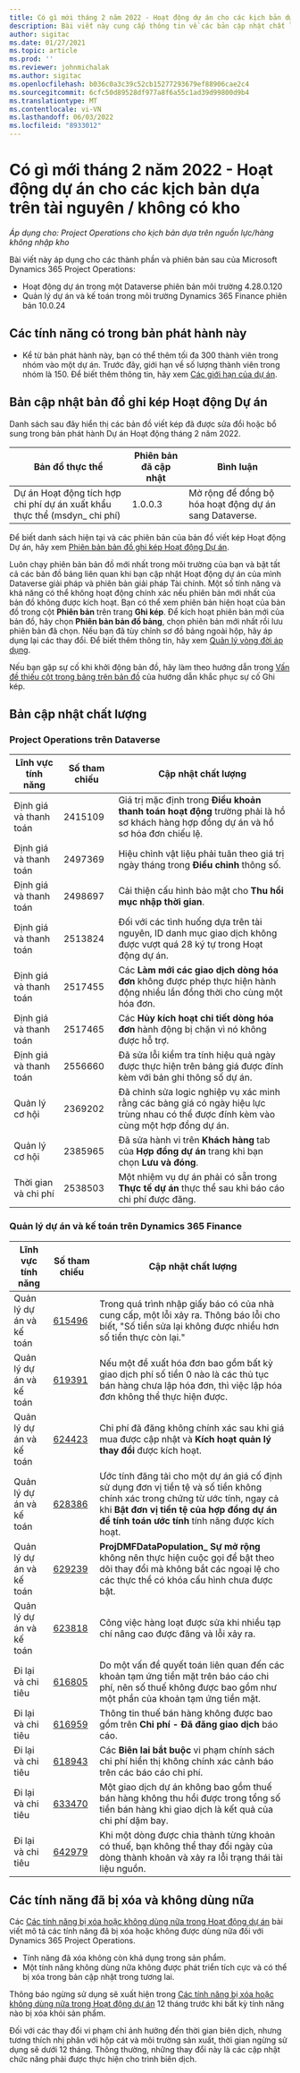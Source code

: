 ```yaml
---
title: Có gì mới tháng 2 năm 2022 - Hoạt động dự án cho các kịch bản dựa trên tài nguyên / không có kho
description: Bài viết này cung cấp thông tin về các bản cập nhật chất lượng có trong bản phát hành tháng 2 năm 2022 của Hoạt động dự án cho các tình huống dựa trên tài nguyên / không có sẵn.
author: sigitac
ms.date: 01/27/2021
ms.topic: article
ms.prod: ''
ms.reviewer: johnmichalak
ms.author: sigitac
ms.openlocfilehash: b036c0a3c39c52cb15277293679ef88906cae2c4
ms.sourcegitcommit: 6cfc50d89528df977a8f6a55c1ad39d99800d9b4
ms.translationtype: MT
ms.contentlocale: vi-VN
ms.lasthandoff: 06/03/2022
ms.locfileid: "8933012"
---
```

# <a name="whats-new-february-2022---project-operations-for-resourcenon-stocked-based-scenarios"></a>Có gì mới tháng 2 năm 2022 - Hoạt động dự án cho các kịch bản dựa trên tài nguyên / không có kho

*Áp dụng cho: Project Operations cho kịch bản dựa trên nguồn lực/hàng không nhập kho*

Bài viết này áp dụng cho các thành phần và phiên bản sau của Microsoft Dynamics 365 Project Operations:

- Hoạt động dự án trong một Dataverse phiên bản môi trường 4.28.0.120
- Quản lý dự án và kế toán trong môi trường Dynamics 365 Finance phiên bản 10.0.24

## <a name="features-included-in-this-release"></a>Các tính năng có trong bản phát hành này

- Kể từ bản phát hành này, bạn có thể thêm tối đa 300 thành viên trong nhóm vào một dự án. Trước đây, giới hạn về số lượng thành viên trong nhóm là 150. Để biết thêm thông tin, hãy xem [Các giới hạn của dự án](../project-management/create-wbs.md#project-limitations).

## <a name="project-operations-dual-write-map-updates"></a>Bản cập nhật bản đồ ghi kép Hoạt động Dự án

Danh sách sau đây hiển thị các bản đồ viết kép đã được sửa đổi hoặc bổ sung trong bản phát hành Dự án Hoạt động tháng 2 năm 2022.

| Bản đồ thực thể | Phiên bản đã cập nhật | Bình luận |
| --- | --- | --- |
| Dự án Hoạt động tích hợp chi phí dự án xuất khẩu thực thể (msdyn\_ chi phí) | 1.0.0.3 | Mở rộng để đồng bộ hóa hoạt động dự án sang Dataverse. |

Để biết danh sách hiện tại và các phiên bản của bản đồ viết kép Hoạt động Dự án, hãy xem [Phiên bản bản đồ ghi kép Hoạt động Dự án](../environment/resource-dual-write-maps.md).

Luôn chạy phiên bản bản đồ mới nhất trong môi trường của bạn và bật tất cả các bản đồ bảng liên quan khi bạn cập nhật Hoạt động dự án của mình Dataverse giải pháp và phiên bản giải pháp Tài chính. Một số tính năng và khả năng có thể không hoạt động chính xác nếu phiên bản mới nhất của bản đồ không được kích hoạt. Bạn có thể xem phiên bản hiện hoạt của bản đồ trong cột **Phiên bản** trên trang **Ghi kép**. Để kích hoạt phiên bản mới của bản đồ, hãy chọn **Phiên bản bản đồ bảng**, chọn phiên bản mới nhất rồi lưu phiên bản đã chọn. Nếu bạn đã tùy chỉnh sơ đồ bảng ngoài hộp, hãy áp dụng lại các thay đổi. Để biết thêm thông tin, hãy xem [Quản lý vòng đời áp dụng](/dynamics365/fin-ops-core/dev-itpro/data-entities/dual-write/app-lifecycle-management).

Nếu bạn gặp sự cố khi khởi động bản đồ, hãy làm theo hướng dẫn trong [Vấn đề thiếu cột trong bảng trên bản đồ](/dynamics365/fin-ops-core/dev-itpro/data-entities/dual-write/dual-write-troubleshooting-finops-upgrades#missing-table-columns-issue-on-maps) của hướng dẫn khắc phục sự cố Ghi kép.

## <a name="quality-updates"></a>Bản cập nhật chất lượng

### <a name="project-operations-on-dataverse"></a>Project Operations trên Dataverse

| Lĩnh vực tính năng | Số tham chiếu | Cập nhật chất lượng |
| --- | --- | --- |
| Định giá và thanh toán | 2415109 | Giá trị mặc định trong **Điều khoản thanh toán hoạt động** trường phải là hồ sơ khách hàng hợp đồng dự án và hồ sơ hóa đơn chiếu lệ. |
| Định giá và thanh toán | 2497369 | Hiệu chỉnh vật liệu phải tuân theo giá trị ngày tháng trong **Điều chỉnh** thông số. |
| Định giá và thanh toán | 2498697 | Cải thiện cấu hình bảo mật cho **Thu hồi mục nhập thời gian**. |
| Định giá và thanh toán | 2513824 | Đối với các tình huống dựa trên tài nguyên, ID danh mục giao dịch không được vượt quá 28 ký tự trong Hoạt động dự án. |
| Định giá và thanh toán | 2517455 | Các **Làm mới các giao dịch dòng hóa đơn** không được phép thực hiện hành động nhiều lần đồng thời cho cùng một hóa đơn. |
| Định giá và thanh toán | 2517465 | Các **Hủy kích hoạt chi tiết dòng hóa đơn** hành động bị chặn vì nó không được hỗ trợ. |
| Định giá và thanh toán | 2556660 | Đã sửa lỗi kiểm tra tính hiệu quả ngày được thực hiện trên bảng giá được đính kèm với bản ghi thông số dự án. |
|   Quản lý cơ hội | 2369202 | Đã chỉnh sửa logic nghiệp vụ xác minh rằng các bảng giá có ngày hiệu lực trùng nhau có thể được đính kèm vào cùng một hợp đồng dự án. |
|   Quản lý cơ hội | 2385965 | Đã sửa hành vi trên **Khách hàng** tab của **Hợp đồng dự án** trang khi bạn chọn **Lưu và đóng**. |
| Thời gian và chi phí | 2538503 | Một nhiệm vụ dự án phải có sẵn trong **Thực tế dự án** thực thể sau khi báo cáo chi phí được đăng. |

### <a name="project-management-and-accounting-on-dynamics-365-finance"></a>Quản lý dự án và kế toán trên Dynamics 365 Finance

| Lĩnh vực tính năng | Số tham chiếu | Cập nhật chất lượng |
| --- | --- | --- |
| Quản lý dự án và kế toán | [615496](https://fix.lcs.dynamics.com/Issue/Details/?bugId=615496) | Trong quá trình nhập giấy báo có của nhà cung cấp, một lỗi xảy ra. Thông báo lỗi cho biết, "Số tiền sửa lại không được nhiều hơn số tiền thực còn lại." |
| Quản lý dự án và kế toán | [619391](https://fix.lcs.dynamics.com/Issue/Details/?bugId=619391) | Nếu một đề xuất hóa đơn bao gồm bất kỳ giao dịch phí số tiền 0 nào là các thủ tục bán hàng chưa lập hóa đơn, thì việc lập hóa đơn không thể thực hiện được. |
| Quản lý dự án và kế toán | [624423](https://fix.lcs.dynamics.com/Issue/Details/?bugId=624423) | Chi phí đã đăng không chính xác sau khi giá mua được cập nhật và **Kích hoạt quản lý thay đổi** được kích hoạt.|
| Quản lý dự án và kế toán | [628386](https://fix.lcs.dynamics.com/Issue/Details/?bugId=628386) | Ước tính đăng tải cho một dự án giá cố định sử dụng đơn vị tiền tệ và số tiền không chính xác trong chứng từ ước tính, ngay cả khi **Bật đơn vị tiền tệ của hợp đồng dự án để tính toán ước tính** tính năng được kích hoạt. |
| Quản lý dự án và kế toán | [629239](https://fix.lcs.dynamics.com/Issue/Details/?bugId=629239) | **ProjDMFDataPopulation\_ Sự mở rộng** không nên thực hiện cuộc gọi để bật theo dõi thay đổi mà không bắt các ngoại lệ cho các thực thể có khóa cấu hình chưa được bật. |
| Quản lý dự án và kế toán | [623818](https://fix.lcs.dynamics.com/Issue/Details/?bugId=623818) | Công việc hàng loạt được sửa khi nhiều tạp chí nâng cao được đăng và lỗi xảy ra. |
| Đi lại và chi tiêu | [616805](https://fix.lcs.dynamics.com/Issue/Details/?bugId=616805) | Do một vấn đề quyết toán liên quan đến các khoản tạm ứng tiền mặt trên báo cáo chi phí, nên số thuế không được bao gồm như một phần của khoản tạm ứng tiền mặt. |
| Đi lại và chi tiêu | [616959](https://fix.lcs.dynamics.com/Issue/Details/?bugId=616959) | Thông tin thuế bán hàng không được bao gồm trên **Chi phí - Đã đăng giao dịch** báo cáo. |
| Đi lại và chi tiêu | [618943](https://fix.lcs.dynamics.com/Issue/Details/?bugId=618943) | Các **Biên lai bắt buộc** vi phạm chính sách chi phí hiển thị không chính xác cảnh báo trên các báo cáo chi phí. |
| Đi lại và chi tiêu | [633470](https://fix.lcs.dynamics.com/Issue/Details/?bugId=633470) | Một giao dịch dự án không bao gồm thuế bán hàng không thu hồi được trong tổng số tiền bán hàng khi giao dịch là kết quả của chi phí dặm bay. |
| Đi lại và chi tiêu | [642979](https://fix.lcs.dynamics.com/Issue/Details/?bugId=642979) | Khi một dòng được chia thành từng khoản có thuế, bạn không thể thay đổi ngày của dòng thành khoản và xảy ra lỗi trạng thái tài liệu nguồn. |

## <a name="removed-and-deprecated-features"></a>Các tính năng đã bị xóa và không dùng nữa

Các [Các tính năng bị xóa hoặc không dùng nữa trong Hoạt động dự án](removed-depreciated-features-project.md) bài viết mô tả các tính năng đã bị xóa hoặc không được dùng nữa đối với Dynamics 365 Project Operations.

- Tính năng đã xóa không còn khả dụng trong sản phẩm.
- Một tính năng không dùng nữa không được phát triển tích cực và có thể bị xóa trong bản cập nhật trong tương lai.

Thông báo ngừng sử dụng sẽ xuất hiện trong [Các tính năng bị xóa hoặc không dùng nữa trong Hoạt động dự án](removed-depreciated-features-project.md) 12 tháng trước khi bất kỳ tính năng nào bị xóa khỏi sản phẩm.

Đối với các thay đổi vi phạm chỉ ảnh hưởng đến thời gian biên dịch, nhưng tương thích nhị phân với hộp cát và môi trường sản xuất, thời gian ngừng sử dụng sẽ dưới 12 tháng. Thông thường, những thay đổi này là các cập nhật chức năng phải được thực hiện cho trình biên dịch.
